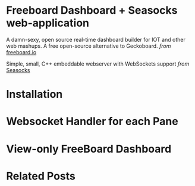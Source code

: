 # Freeboard Dashboard + Seasocks web-application

A damn-sexy, open source real-time dashboard builder for IOT and other web mashups. A free open-source alternative to Geckoboard. _from_ [freeboard.io](http://freeboard.io) 

Simple, small, C++ embeddable webserver with WebSockets support _from_ [Seasocks](https://github.com/mattgodbolt/seasocks)

# Installation

# Websocket Handler for each Pane

# View-only FreeBoard Dashboard

# Related Posts
